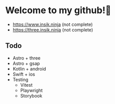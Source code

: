 # Welcome to my github!👋

- https://www.insik.ninja (not complete)
- https://three.insik.ninja (not complete)

## Todo
- Astro + three
- Astro + gsap
- Kotlin + android
- Swift + ios
- Testing
  - Vitest
  - Playwright
  - Storybook
